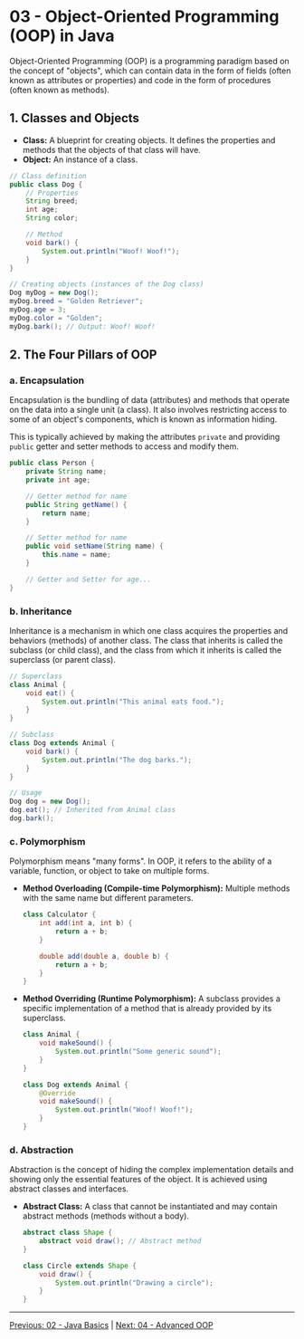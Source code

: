 # 03 - Object-Oriented Programming (OOP) in Java

Object-Oriented Programming (OOP) is a programming paradigm based on the concept of "objects", which can contain data in the form of fields (often known as attributes or properties) and code in the form of procedures (often known as methods).

## 1. Classes and Objects

*   **Class:** A blueprint for creating objects. It defines the properties and methods that the objects of that class will have.
*   **Object:** An instance of a class.

```java
// Class definition
public class Dog {
    // Properties
    String breed;
    int age;
    String color;

    // Method
    void bark() {
        System.out.println("Woof! Woof!");
    }
}

// Creating objects (instances of the Dog class)
Dog myDog = new Dog();
myDog.breed = "Golden Retriever";
myDog.age = 3;
myDog.color = "Golden";
myDog.bark(); // Output: Woof! Woof!
```

## 2. The Four Pillars of OOP

### a. Encapsulation

Encapsulation is the bundling of data (attributes) and methods that operate on the data into a single unit (a class). It also involves restricting access to some of an object's components, which is known as information hiding.

This is typically achieved by making the attributes `private` and providing `public` getter and setter methods to access and modify them.

```java
public class Person {
    private String name;
    private int age;

    // Getter method for name
    public String getName() {
        return name;
    }

    // Setter method for name
    public void setName(String name) {
        this.name = name;
    }

    // Getter and Setter for age...
}
```

### b. Inheritance

Inheritance is a mechanism in which one class acquires the properties and behaviors (methods) of another class. The class that inherits is called the subclass (or child class), and the class from which it inherits is called the superclass (or parent class).

```java
// Superclass
class Animal {
    void eat() {
        System.out.println("This animal eats food.");
    }
}

// Subclass
class Dog extends Animal {
    void bark() {
        System.out.println("The dog barks.");
    }
}

// Usage
Dog dog = new Dog();
dog.eat(); // Inherited from Animal class
dog.bark();
```

### c. Polymorphism

Polymorphism means "many forms". In OOP, it refers to the ability of a variable, function, or object to take on multiple forms.

*   **Method Overloading (Compile-time Polymorphism):** Multiple methods with the same name but different parameters.

    ```java
    class Calculator {
        int add(int a, int b) {
            return a + b;
        }

        double add(double a, double b) {
            return a + b;
        }
    }
    ```

*   **Method Overriding (Runtime Polymorphism):** A subclass provides a specific implementation of a method that is already provided by its superclass.

    ```java
    class Animal {
        void makeSound() {
            System.out.println("Some generic sound");
        }
    }

    class Dog extends Animal {
        @Override
        void makeSound() {
            System.out.println("Woof! Woof!");
        }
    }
    ```

### d. Abstraction

Abstraction is the concept of hiding the complex implementation details and showing only the essential features of the object. It is achieved using abstract classes and interfaces.

*   **Abstract Class:** A class that cannot be instantiated and may contain abstract methods (methods without a body).

    ```java
    abstract class Shape {
        abstract void draw(); // Abstract method
    }

    class Circle extends Shape {
        void draw() {
            System.out.println("Drawing a circle");
        }
    }
    ```

---

[Previous: 02 - Java Basics](../02-Java-Basics/README.md) | [Next: 04 - Advanced OOP](../04-Advanced-OOP/README.md)
